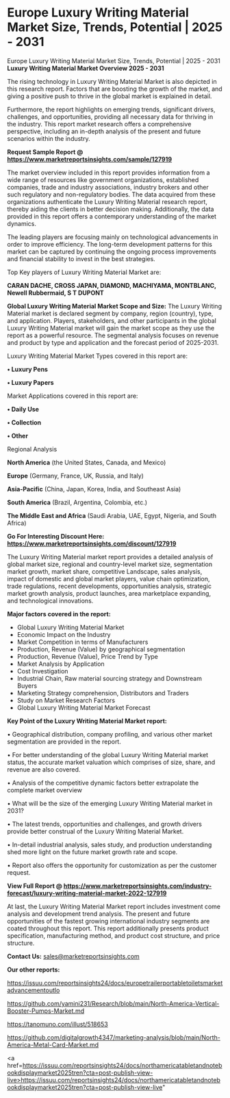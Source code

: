 # Europe Luxury Writing Material Market Size, Trends, Potential | 2025 - 2031
Europe Luxury Writing Material Market Size, Trends, Potential | 2025 - 2031
<Strong> Luxury Writing Material Market Overview 2025 - 2031</strong>

The rising technology in Luxury Writing Material Market is also depicted in this research report. Factors that are boosting the growth of the market, and giving a positive push to thrive in the global market is explained in detail.

Furthermore, the report highlights on emerging trends, significant drivers, challenges, and opportunities, providing all necessary data for thriving in the industry. This report market research offers a comprehensive perspective, including an in-depth analysis of the present and future scenarios within the industry.

<strong>Request Sample Report @ <a href=https://www.marketreportsinsights.com/sample/127919>https://www.marketreportsinsights.com/sample/127919</a></strong>

The market overview included in this report provides information from a wide range of resources like government organizations, established companies, trade and industry associations, industry brokers and other such regulatory and non-regulatory bodies. The data acquired from these organizations authenticate the Luxury Writing Material research report, thereby aiding the clients in better decision making. Additionally, the data provided in this report offers a contemporary understanding of the market dynamics.

The leading players are focusing mainly on technological advancements in order to improve efficiency. The long-term development patterns for this market can be captured by continuing the ongoing process improvements and financial stability to invest in the best strategies.

Top Key players of Luxury Writing Material Market are:

<strong>CARAN DACHE, CROSS JAPAN, DIAMOND, MACHIYAMA, MONTBLANC, Newell Rubbermaid, S T DUPONT</strong>

<strong><b>Global Luxury Writing Material Market Scope and Size:</b></strong>
The Luxury Writing Material market is declared segment by company, region (country), type, and application. Players, stakeholders, and other participants in the global Luxury Writing Material market will gain the market scope as they use the report as a powerful resource. The segmental analysis focuses on revenue and product by type and application and the forecast period of 2025-2031.

Luxury Writing Material Market Types covered in this report are:

<strong>• Luxury Pens

• Luxury Papers</strong>

Market Applications covered in this report are:

<strong>• Daily Use

• Collection

• Other</strong> 

Regional Analysis

<strong>North America</strong> (the United States, Canada, and Mexico)

<strong>Europe</strong> (Germany, France, UK, Russia, and Italy)

<strong>Asia-Pacific</strong> (China, Japan, Korea, India, and Southeast Asia)

<strong>South America</strong> (Brazil, Argentina, Colombia, etc.)

<strong>The Middle East and Africa</strong> (Saudi Arabia, UAE, Egypt, Nigeria, and South Africa)

<strong>Go For Interesting Discount Here: <a href=https://www.marketreportsinsights.com/discount/127919>https://www.marketreportsinsights.com/discount/127919</a></strong>

The Luxury Writing Material market report provides a detailed analysis of global market size, regional and country-level market size, segmentation market growth, market share, competitive Landscape, sales analysis, impact of domestic and global market players, value chain optimization, trade regulations, recent developments, opportunities analysis, strategic market growth analysis, product launches, area marketplace expanding, and technological innovations.

<strong><b>Major factors covered in the report:</b></strong>
<ul>
  <li>Global Luxury Writing Material Market </li>
  <li>Economic Impact on the Industry</li>
  <li>Market Competition in terms of Manufacturers</li>
  <li>Production, Revenue (Value) by geographical segmentation</li>
  <li>Production, Revenue (Value), Price Trend by Type</li>
  <li>Market Analysis by Application</li>
  <li>Cost Investigation</li>
  <li>Industrial Chain, Raw material sourcing strategy and Downstream Buyers</li>
  <li>Marketing Strategy comprehension, Distributors and Traders</li>
  <li>Study on Market Research Factors</li>
  <li>Global Luxury Writing Material Market Forecast</li>
</ul>

<strong><b>Key Point of the Luxury Writing Material Market report:</b></strong>

• Geographical distribution, company profiling, and various other market segmentation are provided in the report.

• For better understanding of the global Luxury Writing Material market status, the accurate market valuation which comprises of size, share, and revenue are also covered.

• Analysis of the competitive dynamic factors better extrapolate the complete market overview

• What will be the size of the emerging Luxury Writing Material market in 2031?

• The latest trends, opportunities and challenges, and growth drivers provide better construal of the Luxury Writing Material Market.

• In-detail industrial analysis, sales study, and production understanding shed more light on the future market growth rate and scope.

• Report also offers the opportunity for customization as per the customer request.

<strong><b>View Full Report @ <a href=https://www.marketreportsinsights.com/industry-forecast/luxury-writing-material-market-2022-127919>https://www.marketreportsinsights.com/industry-forecast/luxury-writing-material-market-2022-127919</a></b></strong>


At last, the Luxury Writing Material Market report includes investment come analysis and development trend analysis. The present and future opportunities of the fastest growing international industry segments are coated throughout this report. This report additionally presents product specification, manufacturing method, and product cost structure, and price structure.

<strong>Contact Us:</strong>
sales@marketreportsinsights.com

<strong>Our other reports:</strong>

<a href=https://issuu.com/reportsinsights24/docs/europetrailerportabletoiletsmarketadvancementoutlo>https://issuu.com/reportsinsights24/docs/europetrailerportabletoiletsmarketadvancementoutlo</a>

<a href=https://github.com/yamini231/Research/blob/main/North-America-Vertical-Booster-Pumps-Market.md>https://github.com/yamini231/Research/blob/main/North-America-Vertical-Booster-Pumps-Market.md</a>

<a href=https://tanomuno.com/illust/518653>https://tanomuno.com/illust/518653</a>

<a href=https://github.com/digitalgrowth4347/marketing-analysis/blob/main/North-America-Metal-Card-Market.md>https://github.com/digitalgrowth4347/marketing-analysis/blob/main/North-America-Metal-Card-Market.md</a>

<a href=https://issuu.com/reportsinsights24/docs/northamericatabletandnotebookdisplaymarket2025tren?cta=post-publish-view-live>https://issuu.com/reportsinsights24/docs/northamericatabletandnotebookdisplaymarket2025tren?cta=post-publish-view-live</a>"

